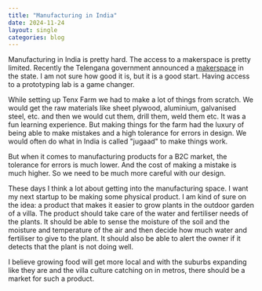```yaml
---
title: "Manufacturing in India"
date: 2024-11-24
layout: single
categories: blog
---
```


Manufacturing in India is pretty hard. The access to a makerspace is pretty limited. Recently the Telengana government announced a [makerspace](https://tworks.telangana.gov.in/) in the state. I am not sure how good it is, but it is a good start. Having access to a prototyping lab is a game changer.

While setting up Tenx Farm we had to make a lot of things from scratch. We would get the raw materials like sheet plywood, aluminium, galvanised steel, etc. and then we would cut them, drill them, weld them etc. It was a fun learning experience. But making things for the farm had the luxury of being able to make mistakes and a high tolerance for errors in design. We would often do what in India is called "jugaad" to make things work.

But when it comes to manufacturing products for a B2C market, the tolerance for errors is much lower. And the cost of making a mistake is much higher. So we need to be much more careful with our design. 

These days I think a lot about getting into the manufacturing space. I want my next startup to be making some physical product. I am kind of sure on the idea: a product that makes it easier to grow plants in the outdoor garden of a villa. The product should take care of the water and fertiliser needs of the plants. It should be able to sense the moisture of the soil and the moisture and temperature of the air and then decide how much water and fertiliser to give to the plant. It should also be able to alert the owner if it detects that the plant is not doing well.

I believe growing food will get more local and with the suburbs expanding like they are and the villa culture catching on in metros, there should be a market for such a product.

